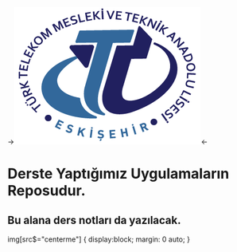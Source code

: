 ->![Logo](logo.png)<-
# Derste Yaptığımız Uygulamaların Reposudur.

## Bu alana ders notları da yazılacak.



img[src$="centerme"] {
  display:block;
  margin: 0 auto;
}